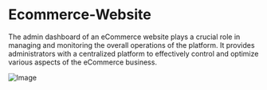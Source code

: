# Ecommerce-Website
The admin dashboard of an eCommerce website plays a crucial role in managing and monitoring the overall operations of the platform. It provides administrators with a centralized platform to effectively control and optimize various aspects of the eCommerce business. 

![Image](https://github.com/user-attachments/assets/73d30676-b62e-4766-bd6f-6e655b60f99f)
